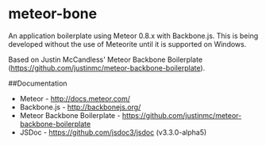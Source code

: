 meteor-bone
================
An application boilerplate using Meteor 0.8.x with Backbone.js. This is being developed
without the use of Meteorite until it is supported on Windows.

Based on Justin McCandless' Meteor Backbone Boilerplate (https://github.com/justinmc/meteor-backbone-boilerplate).


##Documentation
* Meteor - http://docs.meteor.com/
* Backbone.js - http://backbonejs.org/
* Meteor Backbone Boilerplate - https://github.com/justinmc/meteor-backbone-boilerplate
* JSDoc - https://github.com/jsdoc3/jsdoc (v3.3.0-alpha5)

